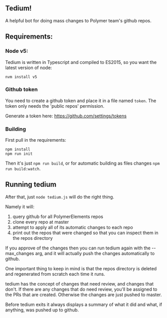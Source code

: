 ## Tedium!

A helpful bot for doing mass changes to Polymer team's github repos.

## Requirements:

### Node v5:

Tedium is written in Typescript and compiled to ES2015, so you want the
latest version of node:

```
nvm install v5
```

### Github token

You need to create a github token and place it in a file named `token`.
The token only needs the 'public repos' permission.

Generate a token here:   https://github.com/settings/tokens

### Building

First pull in the requirements:

```
npm install
npm run init
```

Then it's just `npm run build`, or for automatic building as files changes
`npm run build:watch`.

## Running tedium

After that, just `node tedium.js` will do the right thing.

Namely it will:

1. query github for all PolymerElements repos
2. clone every repo at master
3. attempt to apply all of its automatic changes to each repo
4. print out the repos that were changed so that you can inspect them
   in the repos directory

If you approve of the changes then you can run tedium again with the
--max_changes arg, and it will actually push the changes automatically to
github.

One important thing to keep in mind is that the repos directory is deleted
and regenerated from scratch each time it runs.

tedium has the concept of changes that need review, and changes that don't.
If there are any changes that do need review, you'll be assigned to the PRs
that are created. Otherwise the changes are just pushed to master.

Before tedium exits it always displays a summary of what it did and what, if
anything, was pushed up to github.
